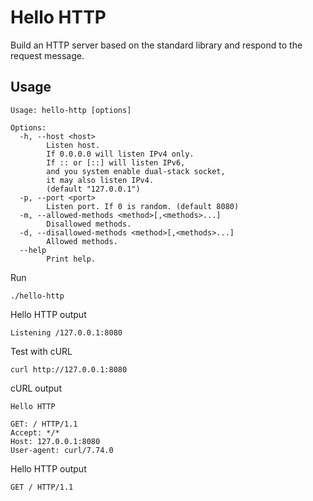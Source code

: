 # Hello HTTP

Build an HTTP server based on the standard library and respond to the request message.

## Usage

```text
Usage: hello-http [options]

Options:
  -h, --host <host>
        Listen host.
        If 0.0.0.0 will listen IPv4 only.
        If :: or [::] will listen IPv6,
        and you system enable dual-stack socket,
        it may also listen IPv4.
        (default "127.0.0.1")
  -p, --port <port>
        Listen port. If 0 is random. (default 8080)
  -m, --allowed-methods <method>[,<methods>...]
        Disallowed methods.
  -d, --disallowed-methods <method>[,<methods>...]
        Allowed methods.
  --help
        Print help.
```

Run

```shell
./hello-http
```

Hello HTTP output

```text
Listening /127.0.0.1:8080
```

Test with cURL

```shell
curl http://127.0.0.1:8080
```

cURL output

```text
Hello HTTP

GET: / HTTP/1.1
Accept: */*
Host: 127.0.0.1:8080
User-agent: curl/7.74.0

```

Hello HTTP output

```text
GET / HTTP/1.1
```
